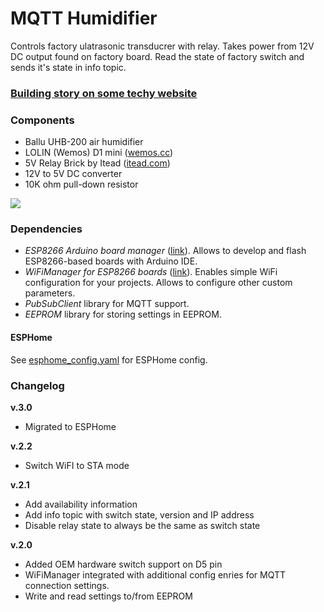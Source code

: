 # MQTT Humidifier

Controls factory ulatrasonic transducrer with relay. Takes power from 12V DC output found on factory board. Read the state of factory switch and sends it's state in info topic.

### [Building story on some techy website](https://sometechy.website/how-to-make-wifi-enabled-smart-humidifier-from-a-regular-one)

### Components
* Ballu UHB-200 air humidifier
* LOLIN (Wemos) D1 mini ([wemos.cc](https://www.wemos.cc/en/latest/d1/d1_mini.html))
* 5V Relay Brick by Itead ([itead.com](https://www.itead.cc/electronic-brick-5v-relay.html))
* 12V to 5V DC converter
* 10K ohm pull-down resistor

![](https://github.com/estevez-dev/edwin-home/raw/master/devices/humidifier_mqtt/humidifier_mqtt.png)

### Dependencies

* _ESP8266 Arduino board manager_ ([link](https://github.com/esp8266/Arduino)). Allows to develop and flash ESP8266-based boards with Arduino IDE. 
* _WiFiManager for ESP8266 boards_ ([link](https://github.com/tzapu/WiFiManager)). Enables simple WiFi configuration for your projects. Allows to configure other custom parameters.
* _PubSubClient_ library for MQTT support.
* _EEPROM_ library for storing settings in EEPROM.

#### ESPHome
See [esphome_config.yaml](/devices/humidifier_mqtt/esphome_config.yaml) for ESPHome config.

### Changelog
**v.3.0**
* Migrated to ESPHome

**v.2.2**
* Switch WiFI to STA mode

**v.2.1**
* Add availability information
* Add info topic with switch state, version and IP address
* Disable relay state to always be the same as switch state

**v.2.0**
* Added OEM hardware switch support on D5 pin
* WiFiManager integrated with additional config enries for MQTT connection settings.
* Write and read settings to/from EEPROM
